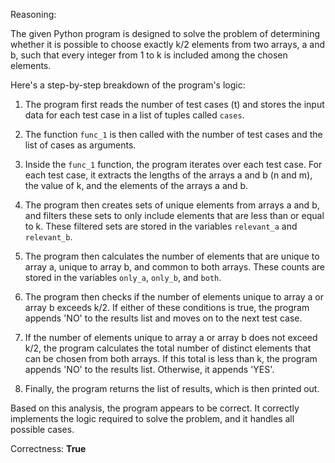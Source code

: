 Reasoning:

The given Python program is designed to solve the problem of determining whether it is possible to choose exactly k/2 elements from two arrays, a and b, such that every integer from 1 to k is included among the chosen elements.

Here's a step-by-step breakdown of the program's logic:

1. The program first reads the number of test cases (t) and stores the input data for each test case in a list of tuples called `cases`.

2. The function `func_1` is then called with the number of test cases and the list of cases as arguments.

3. Inside the `func_1` function, the program iterates over each test case. For each test case, it extracts the lengths of the arrays a and b (n and m), the value of k, and the elements of the arrays a and b.

4. The program then creates sets of unique elements from arrays a and b, and filters these sets to only include elements that are less than or equal to k. These filtered sets are stored in the variables `relevant_a` and `relevant_b`.

5. The program then calculates the number of elements that are unique to array a, unique to array b, and common to both arrays. These counts are stored in the variables `only_a`, `only_b`, and `both`.

6. The program then checks if the number of elements unique to array a or array b exceeds k/2. If either of these conditions is true, the program appends 'NO' to the results list and moves on to the next test case.

7. If the number of elements unique to array a or array b does not exceed k/2, the program calculates the total number of distinct elements that can be chosen from both arrays. If this total is less than k, the program appends 'NO' to the results list. Otherwise, it appends 'YES'.

8. Finally, the program returns the list of results, which is then printed out.

Based on this analysis, the program appears to be correct. It correctly implements the logic required to solve the problem, and it handles all possible cases.

Correctness: **True**